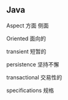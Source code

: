 ## Java

Aspect 方面 侧面

Oriented 面向的

transient 短暂的

persistence 坚持不懈

transactional 交易性的

specifications 规格